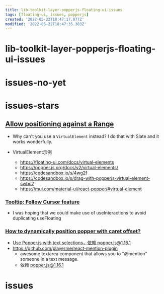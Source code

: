 ```yaml
---
title: lib-toolkit-layer-popperjs-floating-ui-issues
tags: [floating-ui, issues, popperjs]
created: '2022-05-22T18:47:17.077Z'
modified: '2022-05-22T18:47:35.383Z'
---
```


# lib-toolkit-layer-popperjs-floating-ui-issues

# issues-no-yet

## 

## 

## 

# issues-stars

## [Allow positioning against a Range](https://github.com/floating-ui/floating-ui/issues/1168)

- Why can't you use a `VirtualElement` instead? I do that with Slate and it works wonderfully.

- VirtualElement示例
  - https://floating-ui.com/docs/virtual-elements
  - https://popper.js.org/docs/v2/virtual-elements/
  - https://codesandbox.io/s/4wg2f
  - https://codesandbox.io/s/drag-with-popperjs-virtual-element-swbc2
  - https://mui.com/material-ui/react-popper/#virtual-element

### [Tooltip: Follow Cursor feature](https://github.com/floating-ui/floating-ui/issues/1659)

- I was hoping that we could make use of useInteractions to avoid duplicating useFloating

### [How to dynamically position popper with caret offset?](https://github.com/floating-ui/floating-ui/issues/519)

- [Use Popper.js with text selections，依赖 popper.js@1.16.1](https://codepen.io/uptonking/pen/VwQzMgo)
- https://github.com/playerme/react-mention-plugin
  - awesome textarea component that allows you to "@mention" someone in a text message.
  - 依赖 popper.js@1.16.1
# issues

## 

## 

## 
